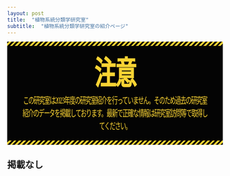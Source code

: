 ```yaml
---
layout: post
title:  "植物系統分類学研究室"
subtitle:  "植物系統分類学研究室の紹介ページ"
---
```


<style>
/* ======================================================================
                          注意                                         
====================================================================== */

.box-alert {
  position: relative;
  padding: 2rem;
  background-color: #040404;
}

.box-alert::before,
.box-alert::after {
  position: absolute;
  height: 10px;
  width: 100%;
  content: '';
}

.box-alert::before {
  top: 0;
  left: 0;
}

.box-alert::after {
  bottom: 0;
  left: 0;
}

.box-alert i {
  margin-right: 0.5rem;
}

.box-alert>a {
  cursor: pointer;
  margin-left: auto;
}

.alert-title,
.box-alert p {
  font-family: 'EVA-マティス-クラシック', 'Noto Serif JP', serif;
  text-align: center;
  transform: scaleY(1.5);
  letter-spacing: -0.1rem;
}

.alert-title {
  font-size: 50px;
  font-weight: 900;
  margin-bottom: 2rem;
}

.box-alert-attention {
  color: #FAD333;
}

.box-alert-attention::before,
.box-alert-attention::after {
  background: repeating-linear-gradient(-45deg, transparent 0 4px, #FAD333 4px 8px);
}
</style>

<!-- ここからMarkdownの内容を記述 -->
<div class="box-alert box-alert-attention">
  <div class="alert-title">注意</div>
  <p>この研究室は2023年度の研究室紹介を行っていません。そのため過去の研究室紹介のデータを掲載しております。最新で正確な情報は研究室訪問等で取得してください。</p>
  <!-- その他の内容をここに追加 -->
</div>

## 掲載なし
